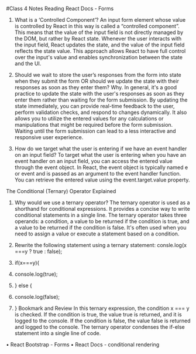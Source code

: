  #Class 4 Notes 
 Reading
React Docs - Forms
1.	What is a ‘Controlled Component’?
 An input form element whose value is controlled by React in this way is called a “controlled component”.
This means that the value of the input field is not directly managed by the DOM, but rather by React state. Whenever the user interacts with the input field, React updates the state, and the value of the input field reflects the state value. This approach allows React to have full control over the input's value and enables synchronization between the state and the UI.

2.	Should we wait to store the user’s responses from the form into state when they submit the form OR should we update the state with their responses as soon as they enter them? Why.
In general, it's a good practice to update the state with the user's responses as soon as they enter them rather than waiting for the form submission. By updating the state immediately, you can provide real-time feedback to the user, perform validation checks, and respond to changes dynamically. It also allows you to utilize the entered values for any calculations or manipulations that might be required before the form submission. Waiting until the form submission can lead to a less interactive and responsive user experience.
3.	How do we target what the user is entering if we have an event handler on an input field?
To target what the user is entering when you have an event handler on an input field, you can access the entered value through the event object. In React, the event object is typically named e or event and is passed as an argument to the event handler function. You can retrieve the entered value using the event.target.value property. 

The Conditional (Ternary) Operator Explained
1.	Why would we use a ternary operator? The ternary operator is used as a shorthand for conditional expressions. It provides a concise way to write conditional statements in a single line. The ternary operator takes three operands: a condition, a value to be returned if the condition is true, and a value to be returned if the condition is false. It's often used when you need to assign a value or execute a statement based on a condition.

2.	Rewrite the following statement using a ternary statement:
consle.log(x ===y ? true : false);

3.	if(x===y){
4.	  console.log(true);
5.	} else {
6.	  console.log(false);
7.	}
Bookmark and Review
In this ternary expression, the condition x === y is checked. If the condition is true, the value true is returned, and it is logged to the console. If the condition is false, the value false is returned and logged to the console. The ternary operator condenses the if-else statement into a single line of code.


•	React Bootstrap - Forms
•	React Docs - conditional rendering
